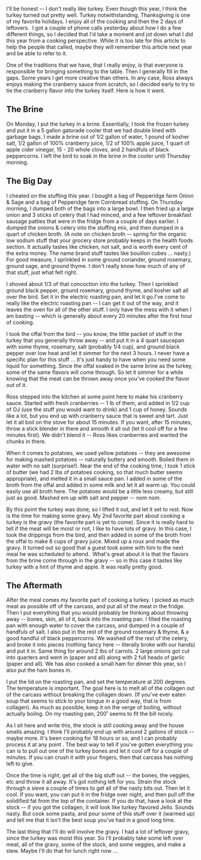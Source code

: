 <!--
.. title: The best part of Thanksgiving
.. slug: the-best-part-of-thanksgiving
.. date: 2013-11-29 14:59:19 UTC-05:00
.. tags:
.. link:
.. description:
.. type: text
-->

I'll be honest -- I don't really like turkey. Even though this year, I think the turkey turned out pretty well. Turkey notwithstanding, Thanksgiving is one of my favorite holidays. I enjoy all of the cooking and then the 2 days of leftovers.  I got a couple of phone calls yesterday about how I do a few different things, so I decided that I'd take a moment and jot down what I did this year from a cooking perspective. While it is too late for this article to help the people that called, maybe they will remember this article next year and be able to refer to it.

One of the traditions that we have, that I really enjoy, is that everyone is responsible for bringing something to the table. Then I generally fill in the gaps. Some years I get more creative than others. In any case, Ross always enjoys making the cranberry sauce from scratch, so I decided early to try to tie the cranberry flavor into the turkey itself. Here is how it went.

## The Brine
On Monday, I put the turkey in a brine. Essentially, I took the frozen turkey and put it in a 5 gallon gatorade cooler that we had double lined with garbage bags. I made a brine out of 1/2 gallon of water, 1 pound of kosher salt, 1/2 gallon of 100% cranberry juice, 1/2 of 100% apple juice, 1 quart of apple cider vinegar, 15 - 20 whole cloves, and 2 handfuls of black peppercorns. I left the bird to soak in the brine in the cooler until Thursday morning.

## The Big Day
I cheated on the stuffing this year. I bought a bag of Pepperidge farm Onion & Sage and a bag of Pepperidge farm Cornbread stuffing. On Thursday morning, I dumped both of the bags into a large bowl. I then fried up a large onion and 3 sticks of celery that I had minced, and a few leftover breakfast sausage patties that were in the fridge from a couple of days earlier. I dumped the onions & celery into the stuffing mix, and then dumped in a quart of chicken broth. (A note on chicken broth -- spring for the organic low sodium stuff that your grocery store probably keeps in the health foods section. It actually tastes like chicken, not salt, and is worth every cent of the extra money. The name brand stuff tastes like bouillon cubes … nasty.) For good measure, I sprinkled in some ground coriander, ground rosemary, ground sage, and ground thyme. I don't really know how much of any of that stuff, just what felt right.

I shoved about 1/3 of that concoction into the turkey. Then I sprinkled ground black pepper, ground rosemary, ground thyme, and kosher salt all over the bird. Set it in the electric roasting pan, and let it go.I've come to really like the electric roasting pan -- I can get it out of the way, and it leaves the oven for all of the other stuff. I only have the mess with it when I am basting -- which is generally about every 20 minutes after the first hour of cooking.

I took the offal from the bird -- you know, the little packet of stuff in the turkey that you generally throw away -- and put it in a 4 quart saucepan with some thyme, rosemary, salt (probably 1/4 cup), and ground black pepper over low heat and let it simmer for the next 3 hours. I never have a specific plan for this stuff … it's just handy to have when you need some liquid for something. Since the offal soaked in the same brine as the turkey, some of the same flavors will come through. So let it simmer for a while knowing that the meat can be thrown away once you've cooked the flavor out of it.

Ross stepped into the kitchen at some point here to make his cranberry sauce. Started with fresh cranberries -- 1 lb of them, and added in 1/2 cup of OJ (use the stuff you would want to drink) and 1 cup of honey. Sounds like a lot, but you end up with cranberry sauce that is sweet and tart. Just let it all boil on the stove for about 15 minutes. If you want, after 15 minutes, throw a stick blender in there and smooth it all out (let it cool off for a few minutes first). We didn't blend it -- Ross likes cranberries and wanted the chunks in there.

When it comes to potatoes, we used yellow potatoes -- they are awesome for making mashed potatoes -- naturally buttery and smooth. Boiled them in water with no salt (surprise!). Near the end of the cooking time, I took 1 stick of butter (we had 2 lbs of potatoes cooking, so that much butter seems appropriate), and melted it in a small sauce pan. I added in some of the broth from the offal and added in some milk and let it all warm up. You could easily use all broth here. The potatoes would be a little less creamy, but still just as good. Mashed em up with salt and pepper -- nom nom.

By this point the turkey was done, so I lifted it out, and let it set to rest. Now is the time for making some gravy. My 2nd favorite part about cooking a turkey is the gravy (the favorite part is yet to come). Since it is really hard to tell if the meat will be moist or not, I like to have lots of gravy. In this case, I took the drippings from the bird, and then added in some of the broth from the offal to make 8 cups of gravy juice. Mixed up a roux and made the gravy. It turned out so good that a guest took some with him to the next meal he was scheduled to attend.  What's great about it is that the flavors from the brine come through in the gravy -- so in this case it tastes like turkey with a hint of thyme and apple. It was really pretty good.

## The Aftermath
After the meal comes my favorite part of cooking a turkey. I picked as much meat as possible off of the carcass, and put all of the meat in the fridge. Then I put everything that you would probably be thinking about throwing away -- bones, skin, all of it, back into the roasting pan. I filled the roasting pan with enough water to cover the carcass, and dumped in a couple of handfuls of salt. I also put in the rest of the ground rosemary & thyme, & a good handful of black peppercorns. We washed off the rest of the celery, and broke it into pieces (nothing fancy here -- literally broke with our hands) and put it in. Same thing for around 2 lbs of carrots. 2 large onions got cut into quarters and went in (paper and all) along with 2 full heads of garlic (paper and all). We has also cooked a small ham for dinner this year, so I also put the ham bones in.

I put the lid on the roasting pan, and set the temperature at 200 degrees. The temperature is important. The goal here is to melt all of the collagen out of the carcass without breaking the collagen down. (If you've ever eaten soup that seems to stick to your tongue in a good way, that is from collagen). As much as possible, keep it on the verge of boiling, without actually boilng. On my roasting pan, 200˚ seems to fit the bill nicely.

As I sit here and write this, the stock is still cooking away and the house smells amazing. I think I'll probably end up with around 2 gallons of stock -- maybe more. It's been cooking for 18 hours or so, and I can probably process it at any point . The best way to tell if you've gotten everything you can is to pull out one of the turkey bones and let it cool off for a couple of minutes. If you can crush it with your fingers, then that carcass has nothing left to give.

Once the time is right, get all of the big stuff out -- the bones, the veggies, etc and throw it all away. It's got nothing left for you. Strain the stock through a sieve a couple of times to get all of the nasty bits out. Then let it cool. If you want, you can put it in the fridge over night, and then pull off the solidified fat from the top of the container. If you do that, have a look at the stock -- if you got the collagen, it will look like turkey flavored Jello. Sounds nasty. But cook some pasta, and pour some of this stuff over it (warmed up) and tell me that it isn't the best soup you've had in a good long time.

The last thing that I'll do will involve the gravy. I had a lot of leftover gravy, since the turkey was moist this year. So I'll probably take some left over meat, all of the gravy, some of the stock, and some veggies, and make a stew. Maybe I'll do that for lunch right now ...
